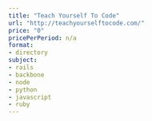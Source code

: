 ```yaml
---
title: "Teach Yourself To Code"
url: "http://teachyourselftocode.com/"
price: "0"
pricePerPeriod: n/a
format: 
- directory
subject: 
- rails
- backbone
- node
- python
- javascript
- ruby
---
```

